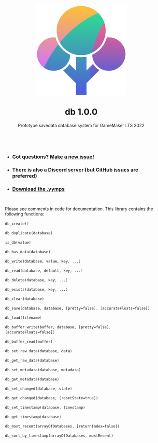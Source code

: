 <p align="center"><img src="https://raw.githubusercontent.com/JujuAdams/db/master/LOGO.png" style="display:block; margin:auto; width:300px"></p>
<h1 align="center">db 1.0.0</h1>

<p align="center">Prototype savedata database system for GameMaker LTS 2022</p>

&nbsp;

&nbsp;

- ### Got questions? [Make a new issue!](https://github.com/JujuAdams/db/issues/new)
- ### There is also a [Discord server](https://discord.gg/hwgWpnsNw2) (but GitHub issues are preferred)
- ### [Download the .yymps](https://github.com/JujuAdams/db/releases/)

&nbsp;

Please see comments in code for documentation. This library contains the following functions:

`db_create()`

`db_duplicate(database)`

`is_db(value)`

`db_has_data(database)`

`db_write(database, value, key, ...)`

`db_read(database, default, key, ...)`

`db_delete(database, key, ...)`

`db_exists(database, key, ...)`

`db_clear(database)`

`db_save(database, database, [pretty=false], [accurateFloats=false])`

`db_load(filename)`

`db_buffer_write(buffer, database, [pretty=false], [accurateFloats=false])`

`db_buffer_read(buffer)`

`db_set_raw_data(database, data)`

`db_get_raw_data(database)`

`db_set_metadata(database, metadata)`

`db_get_metadata(database)`

`db_set_changed(database, state)`

`db_get_changed(database, [resetState=true])`

`db_set_timestamp(database, timestamp)`

`db_get_timestamp(database)`

`db_most_recent(arrayOfDatabases, [returnIndex=false])`

`db_sort_by_timestamp(arrayOfDatabases, mostRecent)`

